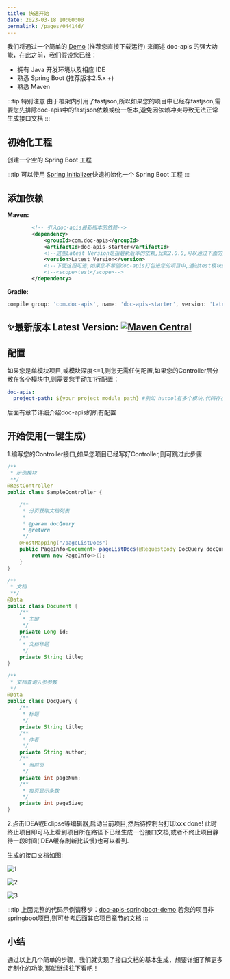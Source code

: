 ```yaml
---
title: 快速开始
date: 2023-03-18 10:00:00
permalink: /pages/04414d/
---
```


我们将通过一个简单的 [Demo](https://gitee.com/easy-es/doc-apis-springboot-demo) (推荐您直接下载运行) 来阐述 doc-apis 的强大功能，在此之前，我们假设您已经：

- 拥有 Java 开发环境以及相应 IDE
- 熟悉 Spring Boot (推荐版本2.5.x +)
- 熟悉 Maven

:::tip 特别注意
由于框架内引用了fastjson,所以如果您的项目中已经存fastjson,需要您先排除doc-apis中的fastjson依赖或统一版本,避免因依赖冲突导致无法正常生成接口文档
:::

## 初始化工程

创建一个空的 Spring Boot 工程

:::tip
可以使用 [Spring Initializer](https://start.spring.io/)快速初始化一个 Spring Boot 工程
:::

## 添加依赖

**Maven:**

```xml
        <!-- 引入doc-apis最新版本的依赖-->
        <dependency>
            <groupId>com.doc-apis</groupId>
            <artifactId>doc-apis-starter</artifactId>
            <!--这里Latest Version是指最新版本的依赖,比如2.0.0,可以通过下面的图片获取-->
            <version>Latest Version</version>
            <!--下面这段可选,如果您不希望doc-apis打包进您的项目中,通过test模块启动项目自动生成接口文档也是可以的-->
            <!--<scope>test</scope>-->
        </dependency>
```

**Gradle:**

```groovy
compile group: 'com.doc-apis', name: 'doc-apis-starter', version: 'Latest Version'
```

## ✨最新版本 Latest Version: [![Maven Central](https://img.shields.io/github/v/release/xpc1024/doc-apis?include_prereleases&logo=xpc&style=plastic)](https://search.maven.org/search?q=g:com.doc-apis)


## 配置

如果您是单模块项目,或模块深度<=1,则您无需任何配置,如果您的Controller层分散在各个模块中,则需要您手动加1行配置：
```yaml
doc-apis:
  project-path: ${your project module path} #例如 hutool有多个模块,代码存在E盘,但仅aop模块需要生成文档,则配置到具体模块 E:\hutool\hutool-aop 如有多个模块,用逗号隔开即可
```
后面有章节详细介绍doc-apis的所有配置


## 开始使用(一键生成)

1.编写您的Controller接口,如果您项目已经写好Controller,则可跳过此步骤

```java
/**
 * 示例模块
 **/
@RestController
public class SampleController {

    /**
     * 分页获取文档列表
     *
     * @param docQuery
     * @return
     */
    @PostMapping("/pageListDocs")
    public PageInfo<Document> pageListDocs(@RequestBody DocQuery docQuery) {
        return new PageInfo<>();
    }
}

/**
 * 文档
 **/
@Data
public class Document {
    /**
     * 主键
     */
    private Long id;
    /**
     * 文档标题
     */
    private String title;
}

/**
 * 文档查询入参参数
 */
@Data
public class DocQuery {
    /**
     * 标题
     */
    private String title;
    /**
     * 作者
     */
    private String author;
    /**
     * 当前页
     */
    private int pageNum;
    /**
     * 每页显示条数
     */
    private int pageSize;
}

```

2.点击IDEA或Eclipse等编辑器,启动当前项目,然后待控制台打印xxx done! 此时终止项目即可马上看到项目所在路径下已经生成一份接口文档,或者不终止项目静待一段时间(IDEA缓存刷新比较慢)也可以看到.

生成的接口文档如图:

![1](https://iknow.hs.net/137a4503-58e8-4c0c-a26e-a74cb7698707.png)
<br/>

![2](https://iknow.hs.net/b55a8fc4-7cf8-4754-b19f-3b2a216d168a.png)
<br/>

![3](https://iknow.hs.net/b798375f-3d50-4367-920d-53d0e398deca.png)


:::tip
上面完整的代码示例请移步：[doc-apis-springboot-demo](https://gitee.com/easy-es/doc-apis-springboot-demo)
若您的项目非springboot项目,则可参考后面其它项目章节的文档
:::

## 小结

通过以上几个简单的步骤，我们就实现了接口文档的基本生成，想要详细了解更多定制化的功能,那就继续往下看吧！
